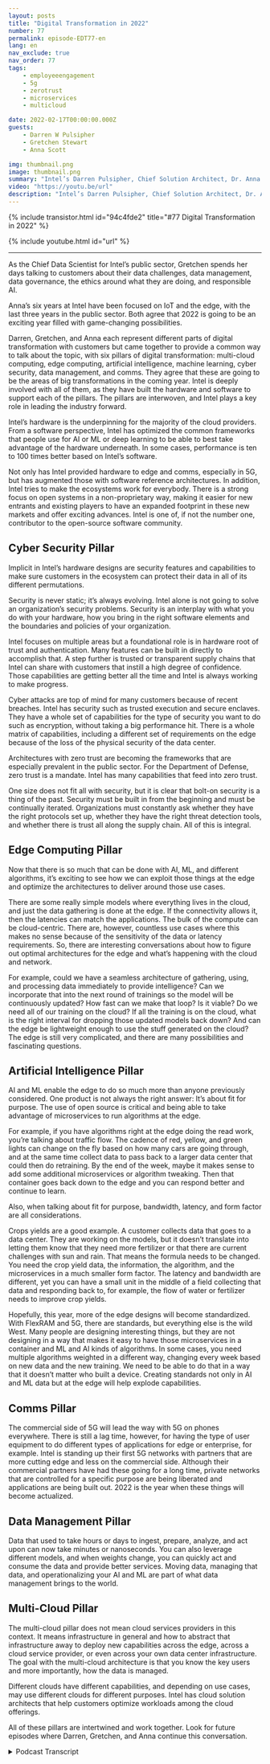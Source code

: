 ```yaml
---
layout: posts
title: "Digital Transformation in 2022"
number: 77
permalink: episode-EDT77-en
lang: en
nav_exclude: true
nav_order: 77
tags:
    - employeeengagement
    - 5g
    - zerotrust
    - microservices
    - multicloud

date: 2022-02-17T00:00:00.000Z
guests:
    - Darren W Pulsipher
    - Gretchen Stewart
    - Anna Scott

img: thumbnail.png
image: thumbnail.png
summary: "Intel’s Darren Pulsipher, Chief Solution Architect, Dr. Anna Scott, Chief Edge Architect, and Gretchen Stewart, Chief Data Scientist discuss the six pillars of digital transformation in 2022: multi-cloud computing, edge computing, artificial intelligence, machine learning, cyber security, data management, and comms. "
video: "https://youtu.be/url"
description: "Intel’s Darren Pulsipher, Chief Solution Architect, Dr. Anna Scott, Chief Edge Architect, and Gretchen Stewart, Chief Data Scientist discuss the six pillars of digital transformation in 2022: multi-cloud computing, edge computing, artificial intelligence, machine learning, cyber security, data management, and comms. "
---
```


<div>
{% include transistor.html id="94c4fde2" title="#77 Digital Transformation in 2022" %}

{% include youtube.html id="url" %}
</div>

---

As the Chief Data Scientist for Intel’s public sector, Gretchen spends her days talking to customers about their data challenges, data management, data governance, the ethics around what they are doing, and responsible AI.

Anna’s six years at Intel have been focused on IoT and the edge, with the last three years in the public sector. Both agree that 2022 is going to be an exciting year filled with game-changing possibilities.

Darren, Gretchen, and Anna each represent different parts of digital transformation with customers but came together to provide a common way to talk about the topic, with six pillars of digital transformation: multi-cloud computing, edge computing, artificial intelligence, machine learning, cyber security, data management, and comms.  They agree that these are going to be the areas of big transformations in the coming year. Intel is deeply involved with all of them, as they have built the hardware and software to support each of the pillars. The pillars are interwoven, and Intel plays a key role in leading the industry forward.

Intel’s hardware is the underpinning for the majority of the cloud providers. From a software perspective, Intel has optimized the common frameworks that people use for AI or ML or deep learning to be able to best take advantage of the hardware underneath. In some cases, performance is ten to 100 times better based on Intel’s software.

Not only has Intel provided hardware to edge and comms, especially in 5G, but has augmented those with software reference architectures. In addition, Intel tries to make the ecosystems work for everybody. There is a strong focus on open systems in a non-proprietary way, making it easier for new entrants and existing players to have an expanded footprint in these new markets and offer exciting advances.  Intel is one of, if not the number one, contributor to the open-source software community.

## Cyber Security Pillar

Implicit in Intel’s hardware designs are security features and capabilities to make sure customers in the ecosystem can protect their data in all of its different permutations.

Security is never static; it’s always evolving. Intel alone is not going to solve an organization’s security problems. Security is an interplay with what you do with your hardware, how you bring in the right software elements and the boundaries and policies of your organization.

Intel focuses on multiple areas but a foundational role is in hardware root of trust and authentication. Many features can be built in directly to accomplish that. A step further is trusted or transparent supply chains that Intel can share with customers that instill a high degree of confidence. Those capabilities are getting better all the time and Intel is always working to make progress.

Cyber attacks are top of mind for many customers because of recent breaches. Intel has security such as trusted execution and secure enclaves. They have a whole set of capabilities for the type of security you want to do such as encryption, without taking a big performance hit. There is a whole matrix of capabilities, including a different set of requirements on the edge because of the loss of the physical security of the data center.

Architectures with zero trust are becoming the frameworks that are especially prevalent in the public sector. For the Department of Defense, zero trust is a mandate. Intel has many capabilities that feed into zero trust.

One size does not fit all with security, but it is clear that bolt-on security is a thing of the past. Security must be built in from the beginning and must be continually iterated. Organizations must constantly ask whether they have the right protocols set up, whether they have the right threat detection tools, and whether there is trust all along the supply chain. All of this is integral.

## Edge Computing Pillar

Now that there is so much that can be done with AI, ML, and different algorithms, it’s exciting to see how we can exploit those things at the edge and optimize the architectures to deliver around those use cases.

There are some really simple models where everything lives in the cloud, and just the data gathering is done at the edge. If the connectivity allows it, then the latencies can match the applications. The bulk of the compute can be cloud-centric. There are, however, countless use cases where this makes no sense because of the sensitivity of the data or latency requirements. So, there are interesting conversations about how to figure out optimal architectures for the edge and what’s happening with the cloud and network.

For example, could we have a seamless architecture of gathering, using, and processing data immediately to provide intelligence? Can we incorporate that into the next round of trainings so the model will be continuously updated? How fast can we make that loop? Is it viable? Do we need all of our training on the cloud?  If all the training is on the cloud, what is the right interval for dropping those updated models back down?  And can the edge be lightweight enough to use the stuff generated on the cloud? The edge is still very complicated, and there are many possibilities and fascinating questions.

## Artificial Intelligence Pillar

AI and ML enable the edge to do so much more than anyone previously considered. One product is not always the right answer: It’s about fit for purpose. The use of open source is critical and being able to take advantage of microservices to run algorithms at the edge.

For example, if you have algorithms right at the edge doing the read work, you’re talking about traffic flow. The cadence of red, yellow, and green lights can change on the fly based on how many cars are going through, and at the same time collect data to pass back to a larger data center that could then do retraining. By the end of the week, maybe it makes sense to add some additional microservices or algorithm tweaking. Then that container goes back down to the edge and you can respond better and continue to learn.

Also, when talking about fit for purpose, bandwidth, latency, and form factor are all considerations.

Crops yields are a good example. A customer collects data that goes to a data center. They are working on the models, but it doesn’t translate into letting them know that they need more fertilizer or that there are current challenges with sun and rain. That means the formula needs to be changed. You need the crop yield data, the information, the algorithm, and the microservices in a much smaller form factor. The latency and bandwidth are different, yet you can have a small unit in the middle of a field collecting that data and responding back to, for example, the flow of water or fertilizer needs to improve crop yields.

Hopefully, this year, more of the edge designs will become standardized. With FlexRAM and 5G, there are standards, but everything else is the wild West. Many people are designing interesting things, but they are not designing in a way that makes it easy to have those microservices in a container and ML and AI kinds of algorithms. In some cases, you need multiple algorithms weighted in a different way, changing every week based on new data and the new training. We need to be able to do that in a way that it doesn’t matter who built a device. Creating standards not only in AI and ML data but at the edge will help explode capabilities.

## Comms Pillar

The commercial side of 5G will lead the way with 5G on phones everywhere. There is still a lag time, however, for having the type of user equipment to do different types of applications for edge or enterprise, for example. Intel is standing up their first 5G networks with partners that are more cutting edge and less on the commercial side. Although their commercial partners have had these going for a long time, private networks that are controlled for a specific purpose are being liberated and applications are being built out. 2022 is the year when these things will become actualized.

## Data Management Pillar

Data that used to take hours or days to ingest, prepare, analyze, and act upon can now take minutes or nanoseconds. You can also leverage different models, and when weights change, you can quickly act and consume the data and provide better services. Moving data, managing that data, and operationalizing your AI and ML are part of what data management brings to the world.

## Multi-Cloud Pillar

The multi-cloud pillar does not mean cloud services providers in this context. It means infrastructure in general and how to abstract that infrastructure away to deploy new capabilities across the edge, across a cloud service provider, or even across your own data center infrastructure. The goal with the multi-cloud architecture is that you know the key users and more importantly, how the data is managed.

Different clouds have different capabilities, and depending on use cases, may use different clouds for different purposes. Intel has cloud solution architects that help customers optimize workloads among the cloud offerings.

All of these pillars are intertwined and work together. Look for future episodes where Darren, Gretchen, and Anna continue this conversation. 



<details>
<summary> Podcast Transcript </summary>

<p></p>

</details>
